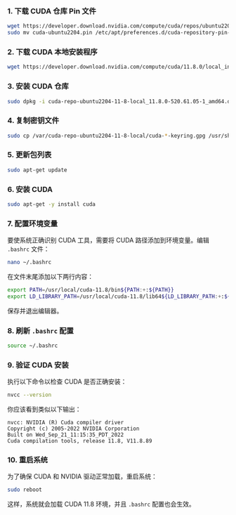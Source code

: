 
### 1. **下载 CUDA 仓库 Pin 文件**
```bash
wget https://developer.download.nvidia.com/compute/cuda/repos/ubuntu2204/x86_64/cuda-ubuntu2204.pin
sudo mv cuda-ubuntu2204.pin /etc/apt/preferences.d/cuda-repository-pin-600
```

### 2. **下载 CUDA 本地安装程序**
```bash
wget https://developer.download.nvidia.com/compute/cuda/11.8.0/local_installers/cuda-repo-ubuntu2204-11-8-local_11.8.0-520.61.05-1_amd64.deb
```

### 3. **安装 CUDA 仓库**
```bash
sudo dpkg -i cuda-repo-ubuntu2204-11-8-local_11.8.0-520.61.05-1_amd64.deb
```

### 4. **复制密钥文件**
```bash
sudo cp /var/cuda-repo-ubuntu2204-11-8-local/cuda-*-keyring.gpg /usr/share/keyrings/
```

### 5. **更新包列表**
```bash
sudo apt-get update
```

### 6. **安装 CUDA**
```bash
sudo apt-get -y install cuda
```

### 7. **配置环境变量**
要使系统正确识别 CUDA 工具，需要将 CUDA 路径添加到环境变量。编辑 `.bashrc` 文件：

```bash
nano ~/.bashrc
```

在文件末尾添加以下两行内容：

```bash
export PATH=/usr/local/cuda-11.8/bin${PATH:+:${PATH}}
export LD_LIBRARY_PATH=/usr/local/cuda-11.8/lib64${LD_LIBRARY_PATH:+:${LD_LIBRARY_PATH}}
```

保存并退出编辑器。

### 8. **刷新 `.bashrc` 配置**

```bash
source ~/.bashrc
```

### 9. **验证 CUDA 安装**
执行以下命令以检查 CUDA 是否正确安装：

```bash
nvcc --version
```

你应该看到类似以下输出：

```
nvcc: NVIDIA (R) Cuda compiler driver
Copyright (c) 2005-2022 NVIDIA Corporation
Built on Wed_Sep_21_11:15:35_PDT_2022
Cuda compilation tools, release 11.8, V11.8.89
```

### 10. **重启系统**

为了确保 CUDA 和 NVIDIA 驱动正常加载，重启系统：

```bash
sudo reboot
```

这样，系统就会加载 CUDA 11.8 环境，并且 `.bashrc` 配置也会生效。

